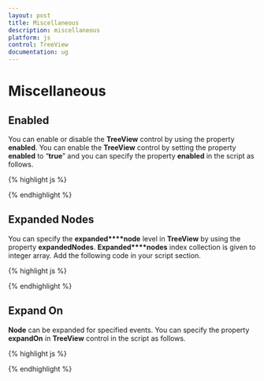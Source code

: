 ```yaml
---
layout: post
title: Miscellaneous
description: miscellaneous
platform: js
control: TreeView
documentation: ug
---
```


# Miscellaneous

## Enabled

You can enable or disable the **TreeView** control by using the property **enabled**. You can enable the **TreeView** control by setting the property **enabled** to “**true**” and you can specify the property **enabled** in the script as follows.



{% highlight js %}

<script>
    // Initialize the TreeView with the enabled value specified.
    $("#treeView").ejTreeView({ **enabled**: true });
</script>


{% endhighlight %}

## Expanded Nodes

You can specify the **expanded****node** level in **TreeView** by using the property **expandedNodes**. **Expanded****nodes** index collection is given to integer array. Add the following code in your script section.



{% highlight js %}

<script>
    // Initialize the TreeView with the expandedNodes value specified.
    $("#treeView").ejTreeView({ **expandedNodes**: [0, 7] });
</script>


{% endhighlight %}

## Expand On

**Node** can be expanded for specified events. You can specify the property **expandOn** in **TreeView** control in the script as follows.



{% highlight js %}

<script>
    //Initialize the TreeView with the expandOn value specified
    $("#treeView").ejTreeView({ **expandOn**: 'dblclick' });
</script>


{% endhighlight %}



